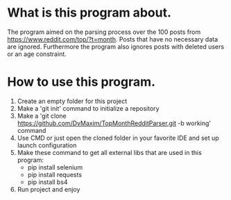 
# What is this program about.

The program aimed on the parsing process over the 100 posts from https://www.reddit.com/top/?t=month. 
Posts that have no necessary data are ignored. Furthermore the program also ignores posts with deleted 
users or an age constraint.

# How to use this program.

1. Create an empty folder for this project 
2. Make a 'git init' command to initialize a repository 
3. Make a 'git clone https://github.com/DvMaxim/TopMonthRedditParser.git -b working' command
4. Use CMD or just open the cloned folder in your favorite IDE and set up launch configuration
5. Make these command to get all external libs that are used in this program:
    - pip install selenium
    - pip install requests
    - pip install bs4
6. Run project and enjoy


